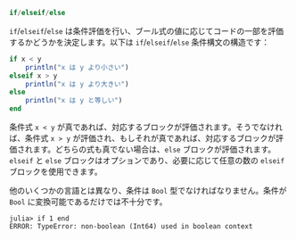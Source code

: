 ```julia
if/elseif/else
```

`if`/`elseif`/`else` は条件評価を行い、ブール式の値に応じてコードの一部を評価するかどうかを決定します。以下は `if`/`elseif`/`else` 条件構文の構造です：

```julia
if x < y
    println("x は y より小さい")
elseif x > y
    println("x は y より大きい")
else
    println("x は y と等しい")
end
```

条件式 `x < y` が真であれば、対応するブロックが評価されます。そうでなければ、条件式 `x > y` が評価され、もしそれが真であれば、対応するブロックが評価されます。どちらの式も真でない場合は、`else` ブロックが評価されます。`elseif` と `else` ブロックはオプションであり、必要に応じて任意の数の `elseif` ブロックを使用できます。

他のいくつかの言語とは異なり、条件は `Bool` 型でなければなりません。条件が `Bool` に変換可能であるだけでは不十分です。

```jldoctest
julia> if 1 end
ERROR: TypeError: non-boolean (Int64) used in boolean context
```
